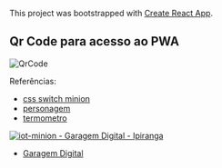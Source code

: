 This project was bootstrapped with [Create React App](https://github.com/facebook/create-react-app).

## Qr Code para acesso ao PWA

![QrCode](arduino/docs/qrcode.png)

Referências: 

* [css switch minion](https://codepen.io/mohab-elhamzawy/pen/qOQKNB)
* [personagem](http://cssdeck.com/labs/minions-css)
* [termometro](https://codepen.io/chrisgannon/pen/vjNNew/)

[![iot-minion - Garagem Digital - Ipiranga](https://res.cloudinary.com/marcomontalbano/image/upload/v1600966110/video_to_markdown/images/youtube--pUK80vrXUAI-c05b58ac6eb4c4700831b2b3070cd403.jpg)](https://youtu.be/pUK80vrXUAI "iot-minion - Garagem Digital - Ipiranga")

* [Garagem Digital](https://www.garagemdigital.io/sentinela-da-garagem-digital/)
